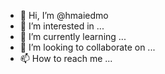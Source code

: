 - 👋 Hi, I’m @hmaiedmo
- 👀 I’m interested in ...
- 🌱 I’m currently learning ...
- 💞️ I’m looking to collaborate on ...
- 📫 How to reach me ...

<!---
hmaiedmo/hmaiedmo is a ✨ special ✨ repository because its `README.md` (this file) appears on your GitHub profile.
You can click the Preview link to take a look at your changes.
--->
